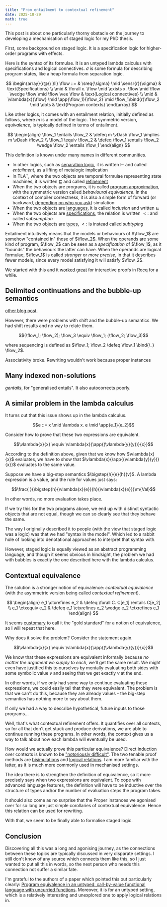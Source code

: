 ```yaml
---
title: "From entailment to contextual refinement"
date: 2025-10-29
math: true
---
```


<div style="display:none">
{% raw %}
$\newcommand{\m}[1]{\mathit{#1}}$
$\newcommand{\flow}{\varphi}$
$\newcommand{\sreq}[1]{\mathbf{req}\ #1}$
$\newcommand{\sens}[1]{\mathbf{ens}\ #1}$
$\newcommand{\sensr}[2]{\mathbf{ens}\ #1. #2}$
$\newcommand{\defeq}{\triangleq}$
$\newcommand{\entails}{\sqsubseteq}$
$\newcommand{\implies}{\Rightarrow}$
$\newcommand{\ctxrefines}{\preceq}$
$\newcommand{\ctxequiv}{\equiv^{ctx}}$
$\newcommand{\app}[2]{#1\ #2}$
$\newcommand{\vlambda}[2]{\lambda #1. #2}$
$\newcommand{\bigstep}[4]{\langle #1, #2 \rangle \to \langle #3, #4 \rangle}$
$\newcommand{\bind}[1]{; #1.}$
{% endraw %}
</div>

This post is about one particularly thorny obstacle on the journey to developing a mechanisation of staged logic for my PhD thesis.

First, some background on staged logic.
It is a specification logic for higher-order programs with effects.

Here is the syntax of its formulae. It is an untyped lambda calculus with specifications and logical connectives. $\sigma$ is some formula for describing program states, like a heap formula from separation logic.

$$
\begin{array}{r@{\ }ll}
\flow ::= & \sreq{\sigma} \mid \sensr{r}{\sigma} & \text{Specifications} \\
\mid & \forall x. \flow \mid \exists x. \flow \mid \flow \wedge \flow \mid \flow \vee \flow & \text{Logical connectives} \\
\mid & \vlambda{x}{\flow} \mid \app{\flow_1}{\flow_2} \mid \flow_1\bind{r}\flow_2 \mid \dots & \text{Program contexts}
\end{array}
$$

Like other logics, it comes with an entailment relation, initially defined as follows, where $m$ is a model of the logic.
The symmetric version, *equivalence*, is typically defined in terms of entailment.

$$
\begin{align}
\flow_1 \entails \flow_2 & \defeq m \vDash \flow_1 \implies m \vDash \flow_2 \\
\flow_1 \equiv \flow_2 & \defeq \flow_1 \entails \flow_2 \wedge \flow_2 \entails \flow_1
\end{align}
$$

This definition is known under many names in different communities.

- In other logics, such as [separation logic](https://softwarefoundations.cis.upenn.edu/slf-current/Himpl.html), it is written $\vdash$ and called *entailment*, as a lifting of metalogic implication
- In TLA$^+$, where the two objects are temporal formulae representing state machines, it is written $\sqsubseteq$ and called [refinement](https://www.hillelwayne.com/post/refinement/)
- When the two objects are programs, it is called [program approximation](https://softwarefoundations.cis.upenn.edu/plf-current/Equiv.html), with the symmetric version called *behavioural equivalence*. In the context of compiler correctness, it is also a simple form of forward (or backward, [depending on who you ask](https://sel4.discourse.group/t/forward-vs-backward-simulation-in-the-refinement-proof/490)) simulation
- When the two objects are [languages](https://songyahui.github.io/ICFEM20.pdf), it is called *inclusion* and written $\subseteq$
- When the two objects are [specifications](https://www.cs.princeton.edu/~appel/papers/funspec_sub.pdf), the relation is written $<:$ and called *subsumption*
- When the two objects are [types](https://www.irif.fr/~gc/papers/icalp-ppdp05.pdf), $<:$ is instead called *subtyping*

Entailment intuitively means that the models or behaviours of $\flow_1$ are somehow "contained in" those of $\flow_2$.
When the operands are some kind of program, $\flow_2$ can be seen as a *specification* of $\flow_1$, as it "bounds" the behaviours the latter can have.
When the operands are logical formulae, $\flow_1$ is called *stronger* or *more precise*, in that it describes fewer models, since every model satisfying it will satisfy $\flow_2$.

We started with this and it [worked great](/MechanizingStagedLogic.pdf) for interactive proofs in Rocq for a while.

## Delimited continuations and the bubble-up semantics

[other blog post](/drafts/delimited-control).

However, there were problems with shift and the bubble-up semantics.
We had shift results and no way to relate them.

$$(\flow_1; \flow_2); \flow_3 \equiv \flow_1; (\flow_2; \flow_3)$$

where sequencing is defined as $\flow_1; \flow_2 \defeq \flow_1 \bind{\_} \flow_2$.

Associativity broke.
Rewriting wouldn't work because proper instances

## Many indexed non-solutions

*gentails*, for "generalised entails".
It also autocorrects poorly.

## A similar problem in the lambda calculus

It turns out that this issue shows up in the lambda calculus.

$$e ::= x \mid \lambda x. e \mid \app{e_1}{e_2}$$

Consider how to prove that these two expressions are equivalent.

$$\vlambda{x}{x} \equiv \vlambda{x}{\app{(\vlambda{y}{y})}{x}}$$

According to the definition above, given that we know how $\vlambda{x}{x}$ evaluates, we have to show that $\vlambda{x}{\app{(\vlambda{y}{y})}{x}}$ evaluates to the same value.

Suppose we have a big-step semantics $\bigstep{h}{e}{h}{v}$.
A lambda expression is a value, and the rule for values just says:

$$\frac{ }{\bigstep{h}{\vlambda{x}{e}}{h}{\vlambda{x}{e}}}\m{Val}$$

In other words, no more evaluation takes place.

If we try this for the two programs above, we end up with distinct syntactic objects that are not equal, though we can so clearly see that they behave the same.

The way I originally described it to people (with the view that staged logic was a logic) was that we had "syntax in the model". Which led to a rabbit hole of looking into denotational approaches to interpret that syntax with.

However, staged logic is equally viewed as an abstract programming language, and though it seems obvious in hindsight, the problem we had with bubbles is exactly the one described here with the lambda calculus.

## Contextual equivalence

The solution is a stronger notion of equivalence: *contextual equivalence* (with the asymmetric version being called *contextual refinement*).

$$
\begin{align}
e_1 \ctxrefines e_2 & \defeq \forall C. C[e_1] \entails C[e_2] \\
e_1 \ctxequiv e_2 & \defeq e_1 \ctxrefines e_2 \wedge e_2 \ctxrefines e_1
\end{align}
$$

It seems [customary](https://www.google.com/search?q=%22contextual+equivalence%22+%22gold+standard%22) to call it the "gold standard" for a notion of equivalence, so I will repeat that here.

Why does it solve the problem? Consider the statement again.

$$\vlambda{x}{x} \equiv \vlambda{x}{\app{(\vlambda{y}{y})}{x}}$$

We know that these expressions are equivalent informally because *no matter the argument we supply to each*, we'll get the same result. We might even have justified this to ourselves by mentally evaluating both sides with some symbolic value $v$ and seeing that we get exactly $v$ at the end.

In other words, if we only had some way to continue evaluating these expressions, we could easily tell that they were equivalent. The problem is that we can't do this, because they are already values - the big-step semantics has nothing more to say about them.

If only we had a way to describe hypothetical, future inputs to those programs...

Well, that's what contextual refinement offers. It quantifies over all contexts, so for all that don't get stuck and produce derivations, we are able to continue running these programs.
In other words, the context gives us a way to talk about how each lambda will eventually be used.

How would we actually prove this particular equivalence?
Direct induction over contexts is known to be ["notoriously difficult"](https://dl.acm.org/doi/pdf/10.1145/3759427.3760374).
The two tenable proof methods are
[bisimulations](https://dl.acm.org/doi/pdf/10.1145/1889997.1890002) and [logical relations](https://cs.au.dk/~birke/papers/AnIntroductionToLogicalRelations.pdf).
I am more familiar with the latter, as it is much more commonly used in mechanised settings.

The idea there is to strengthen the definition of equivalence, so it more precisely says when two expressions are equivalent.
To cope with advanced language features, the definition will have to be inductive over the structure of types and/or the number of evaluation steps the program takes.
<!-- A succinct set of slides describing the idea is [here](https://xavierleroy.org/CdF/2018-2019/8.pdf).
Amal Ahmed's [2015 OPLSS lectures](https://www.youtube.com/playlist?list=PLiHLLF-foEex7BOvMbrbUFC9XgU7fZW66) provide a great and more thorough introduction. -->

It should also come as no surprise that the Proper instances we agonised over for so long are just simple corollaries of contextual equivalence.
Hence this relation can be used for rewriting.

<!-- With that, we were finally able to formalise staged logic. -->

With that, we seem to be finally able to formalise staged logic.

## Conclusion

Discovering all this was a long and agonising journey, as the connections between these topics are typically discussed in very disparate settings.
I still don't know of any source which connects them like this, so I just wanted to put all this in words, so the next person who needs this connection not suffer a similar fate.

I'm grateful to the authors of a paper which pointed this out particularly clearly:
[Program equivalence in an untyped, call-by-value functional language with uncurried functions](https://www.sciencedirect.com/science/article/pii/S2352220823000111).
Moreover, it is for an untyped setting, which is a relatively interesting and unexplored one to apply logical relations in.
